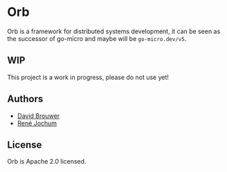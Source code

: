 # Orb

Orb is a framework for distributed systems development, it can be seen as the successor of go-micro and maybe will be `go-micro.dev/v5`.

## WIP

This project is a work in progress, please do not use yet!

## Authors

- [David Brouwer](https://github.com/Davincible/)
- [René Jochum](https://github.com/jochumdev)

## License

Orb is Apache 2.0 licensed.

